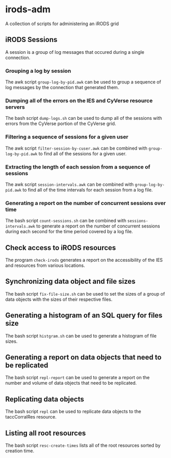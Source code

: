 # irods-adm
A collection of scripts for administering an iRODS grid

## iRODS Sessions

A session is a group of log messages that occured during a single connection.

### Grouping a log by session

The awk script `group-log-by-pid.awk` can be used to group a sequence of log messages by the
connection that generated them.

### Dumping all of the errors on the IES and CyVerse resource servers

The bash script `dump-logs.sh` can be used to dump all of the sessions with errors from the CyVerse portion of the CyVerse grid.

### Filtering a sequence of sessions for a given user

The awk script `filter-session-by-cuser.awk` can be combined with `group-log-by-pid.awk` to find all of the sessions for a given user.

### Extracting the length of each session from a sequence of sessions

The awk script `session-intervals.awk` can be combined with `group-log-by-pid.awk` to find all of the time intervals for each session from a log file.

### Generating a report on the number of concurrent sessions over time

The bash script `count-sessions.sh` can be combined with `sessions-intervals.awk` to generate a report on the number of concurrent sessions during each second for the time period covered by a log file.

## Check access to iRODS resources

The program `check-irods` generates a report on the accessibility of the IES and resources from various locations.

## Synchronizing data object and file sizes

The bash script `fix-file-size.sh` can be used to set the sizes of a group of data objects with the sizes of their respective files.

## Generating a histogram of an SQL query for files size

The bash script `histgram.sh` can be used to generate a histogram of file sizes.

## Generating a report on data objects that need to be replicated

The bash script `repl-report` can be used to generate a report on the number and volume of data objects that need to be replicated.

## Replicating data objects

The bash script `repl` can be used to replicate data objects to the taccCorralRes resource.

## Listing all root resources

The bash script `resc-create-times` lists all of the root resources sorted by creation time.
